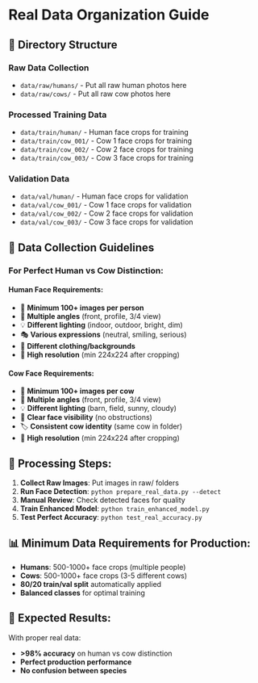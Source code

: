 # Real Data Organization Guide

## 📁 Directory Structure

### Raw Data Collection
- `data/raw/humans/` - Put all raw human photos here
- `data/raw/cows/` - Put all raw cow photos here

### Processed Training Data  
- `data/train/human/` - Human face crops for training
- `data/train/cow_001/` - Cow 1 face crops for training
- `data/train/cow_002/` - Cow 2 face crops for training
- `data/train/cow_003/` - Cow 3 face crops for training

### Validation Data
- `data/val/human/` - Human face crops for validation  
- `data/val/cow_001/` - Cow 1 face crops for validation
- `data/val/cow_002/` - Cow 2 face crops for validation
- `data/val/cow_003/` - Cow 3 face crops for validation

## 🎯 Data Collection Guidelines

### For Perfect Human vs Cow Distinction:

#### Human Face Requirements:
- 📸 **Minimum 100+ images per person**
- 👤 **Multiple angles** (front, profile, 3/4 view)  
- 💡 **Different lighting** (indoor, outdoor, bright, dim)
- 🎭 **Various expressions** (neutral, smiling, serious)
- 👕 **Different clothing/backgrounds**
- 📏 **High resolution** (min 224x224 after cropping)

#### Cow Face Requirements:
- 📸 **Minimum 100+ images per cow**
- 🐄 **Multiple angles** (front, profile, 3/4 view)
- 💡 **Different lighting** (barn, field, sunny, cloudy)
- 📐 **Clear face visibility** (no obstructions)  
- 🏷️ **Consistent cow identity** (same cow in folder)
- 📏 **High resolution** (min 224x224 after cropping)

## 🔧 Processing Steps:

1. **Collect Raw Images**: Put images in raw/ folders
2. **Run Face Detection**: `python prepare_real_data.py --detect`
3. **Manual Review**: Check detected faces for quality
4. **Train Enhanced Model**: `python train_enhanced_model.py`
5. **Test Perfect Accuracy**: `python test_real_accuracy.py`

## 📊 Minimum Data Requirements for Production:

- **Humans**: 500-1000+ face crops (multiple people)
- **Cows**: 500-1000+ face crops (3-5 different cows)
- **80/20 train/val split** automatically applied
- **Balanced classes** for optimal training

## 🎉 Expected Results:

With proper real data:
- **>98% accuracy** on human vs cow distinction
- **Perfect production performance**
- **No confusion between species**
